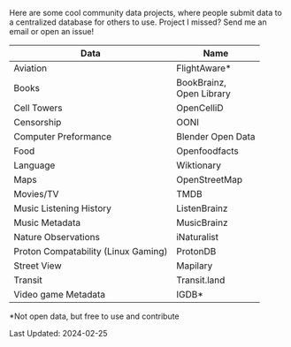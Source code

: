 Here are some cool community data projects, where people submit data to a centralized database for others to use. Project I missed? Send me an email or open an issue!

| Data                                | Name                        |
| ----------------------------------- | --------------------------- |
| Aviation                            | FlightAware*                |
| Books                               | BookBrainz,<br>Open Library |
| Cell Towers                         | OpenCelliD                  |
| Censorship                          | OONI                        |
| Computer Preformance                | Blender Open Data           |
| Food                                | Openfoodfacts               |
| Language                            | Wiktionary                  |
| Maps                                | OpenStreetMap               |
| Movies/TV                           | TMDB                        |
| Music Listening History             | ListenBrainz                |
| Music Metadata                      | MusicBrainz                 |
| Nature Observations                 | iNaturalist                 |
| Proton Compatability (Linux Gaming) | ProtonDB                    |
| Street View                         | Mapilary                    |
| Transit                             | Transit.land                |
| Video game Metadata                 | IGDB*                       |


\*Not open data, but free to use and contribute

Last Updated: 2024-02-25